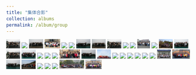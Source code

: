 ```yaml
---
title: "集体合影"
collection: albums
permalink: /album/group
---
```

<a href="../keli_photo/group/WeChat Image_20220323142632.jpg"><img src="../keli_photo/group/WeChat Image_20220323142632.jpg" height="25"></a>
<a href="../keli_photo/group/WeChat Image_20220323142639.jpg"><img src="../keli_photo/group/WeChat Image_20220323142639.jpg" height="25"></a>
<a href="../keli_photo/group/WeChat Image_20220323142515.jpg"><img src="../keli_photo/group/WeChat Image_20220323142515.jpg" height="25"></a>
<a href="../keli_photo/group/2009_0526.jpg"><img src="../keli_photo/group/2009_0526.jpg" height="25"></a>
<a href="../keli_photo/group/WeChat Image_20220323142701.jpg"><img src="../keli_photo/group/WeChat Image_20220323142701.jpg" height="25"></a>
<a href="../keli_photo/group/WeChat Image_20220328132052.jpg"><img src="../keli_photo/group/WeChat Image_20220328132052.jpg" height="25"></a>
<a href="../keli_photo/group/WeChat Image_20220323142617.jpg"><img src="../keli_photo/group/WeChat Image_20220323142617.jpg" height="25"></a>
<a href="../keli_photo/group/WeChat Image_20220323142355.jpg"><img src="../keli_photo/group/WeChat Image_20220323142355.jpg" height="25"></a>
<a href="../keli_photo/group/WeChat Image_20220323142227.jpg"><img src="../keli_photo/group/WeChat Image_20220323142227.jpg" height="25"></a>
<a href="../keli_photo/group/WeChat Image_20220323141112.jpg"><img src="../keli_photo/group/WeChat Image_20220323141112.jpg" height="25"></a>
<a href="../keli_photo/group/2012.11.26.jpg"><img src="../keli_photo/group/2012.11.26.jpg" height="25"></a>
<a href="../keli_photo/group/WeChat Image_20220328132724.jpg"><img src="../keli_photo/group/WeChat Image_20220328132724.jpg" height="25"></a>
<a href="../keli_photo/group/2016.10.10.jpg"><img src="../keli_photo/group/2016.10.10.jpg" height="25"></a>
<a href="../keli_photo/group/WeChat Image_20220322205024.jpg"><img src="../keli_photo/group/WeChat Image_20220322205024.jpg" height="25"></a>
<a href="../keli_photo/group/WeChat Image_20220323142327.jpg"><img src="../keli_photo/group/WeChat Image_20220323142327.jpg" height="25"></a>
<a href="../keli_photo/group/WeChat Image_20220323142254.jpg"><img src="../keli_photo/group/WeChat Image_20220323142254.jpg" height="25"></a>
<a href="../keli_photo/group/WeChat Image_20220323142545.jpg"><img src="../keli_photo/group/WeChat Image_20220323142545.jpg" height="25"></a>
<a href="../keli_photo/group/2015.9.14.jpg"><img src="../keli_photo/group/2015.9.14.jpg" height="25"></a>
<a href="../keli_photo/group/WeChat Image_20220323140824.jpg"><img src="../keli_photo/group/WeChat Image_20220323140824.jpg" height="25"></a>
<a href="../keli_photo/group/金石滩.jpg"><img src="../keli_photo/group/金石滩.jpg" height="25"></a>
<a href="../keli_photo/group/2008_1.jpg"><img src="../keli_photo/group/2008_1.jpg" height="25"></a>
<a href="../keli_photo/group/WeChat Image_20220323142448.jpg"><img src="../keli_photo/group/WeChat Image_20220323142448.jpg" height="25"></a>
<a href="../keli_photo/group/微信图片_20220323131422.jpg"><img src="../keli_photo/group/微信图片_20220323131422.jpg" height="25"></a>
<a href="../keli_photo/group/会议合影.jpg"><img src="../keli_photo/group/会议合影.jpg" height="25"></a>
<a href="../keli_photo/group/WeChat Image_20220328132127.jpg"><img src="../keli_photo/group/WeChat Image_20220328132127.jpg" height="25"></a>
<a href="../keli_photo/group/WeChat Image_20220323142644.jpg"><img src="../keli_photo/group/WeChat Image_20220323142644.jpg" height="25"></a>
<a href="../keli_photo/group/WeChat Image_20220328131959.jpg"><img src="../keli_photo/group/WeChat Image_20220328131959.jpg" height="25"></a>
<a href="../keli_photo/group/WeChat Image_20220323142649.jpg"><img src="../keli_photo/group/WeChat Image_20220323142649.jpg" height="25"></a>
<a href="../keli_photo/group/IMG_6588.JPG"><img src="../keli_photo/group/IMG_6588.JPG" height="25"></a>
<a href="../keli_photo/group/W020141024386453400645.jpg"><img src="../keli_photo/group/W020141024386453400645.jpg" height="25"></a>
<a href="../keli_photo/group/2013_1223.jpg"><img src="../keli_photo/group/2013_1223.jpg" height="25"></a>
<a href="../keli_photo/group/WeChat Image_20220323142601.jpg"><img src="../keli_photo/group/WeChat Image_20220323142601.jpg" height="25"></a>
<a href="../keli_photo/group/WeChat Image_20220323135337.jpg"><img src="../keli_photo/group/WeChat Image_20220323135337.jpg" height="25"></a>
<a href="../keli_photo/group/WeChat Image_20220323142656.jpg"><img src="../keli_photo/group/WeChat Image_20220323142656.jpg" height="25"></a>
<a href="../keli_photo/group/WeChat Image_20220323141826.jpg"><img src="../keli_photo/group/WeChat Image_20220323141826.jpg" height="25"></a>
<a href="../keli_photo/group/海边.jpg"><img src="../keli_photo/group/海边.jpg" height="25"></a>
<a href="../keli_photo/group/WeChat Image_20220322213943.jpg"><img src="../keli_photo/group/WeChat Image_20220322213943.jpg" height="25"></a>
<a href="../keli_photo/group/20141201_GroupPhoto.jpg"><img src="../keli_photo/group/20141201_GroupPhoto.jpg" height="25"></a>
